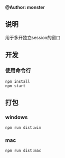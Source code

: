**@Author: monster**

## 说明

用于多开独立session的窗口

## 开发

### 使用命令行

```
npm install
npm start
```

## 打包
### windows
```
npm run dist:win
```

### mac
```
npm run dist:mac
```
